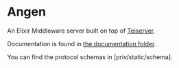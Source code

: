 # Angen
An Elixir Middleware server built on top of [Teiserver](https://github.com/Teifion/teiserver).

Documentation is found in [the documentation folder](documentation).

You can find the protocol schemas in [priv/static/schema].

